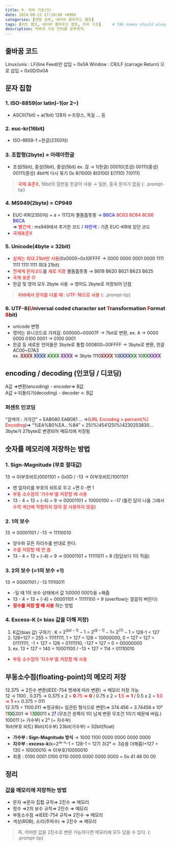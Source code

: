 ```yaml
---
title: 9. 자바 기초(3)
date: 2024-08-22 17:10:00 +0900
categories: [개발 공부, 네이버 클라우드 캠프]
tags: [비트 캠프, 네이버 클라우드 캠프, 자바 기초]     # TAG names should always be lowercase
description: 자바의 기초 언어를 공부하자.
---
```


## 줄바꿈 코드
Linux/unix : LF(line Feed)만 삽입 = 0x0A
Window : CR/LF (carrage Return) 으로 삽입 = 0x0D/0x0A

## 문자 집합

### 1. ISO-8859(or latin)-1(or 2~)
- ASCII(7bit) + a(1bit) 128자 ←프랑스, 독일 … 등

### 2. euc-kr(16bit)
- ISO-8859-1 +한글(2350자)

### 3. 조합형(2byte) = 아래아한글
- 초성(5bit), 중성(5bit), 종성(5bit)
ex. 걶 → 1(한글) 00010(초성) 00111(중성) 00111(종성)
4bit씩 다시 묶기 0x 8(1000) 8(0100) E(1110) 7(0111)

> <span style="color: red">국제 표준X</span>, 16bit의 절반을 한글이 사용 → 일본, 중국 문자가 없음
{: .prompt-tip}

### 4. MS949(2byte) = CP949
- EUC-KR(2350자) + a = 1172자
똘똠똡똣똥 → <span style="color: blue">B6CA</span> <span style="color: red">8C63 8C64 8C66</span> <span style="color: blue">B6CA</span>   
⇒ <span style="color: red">빨간색</span> : ms949에서 추가한 코드 / <span style="color: blue">파란색</span> : 기존 EUC-KR에 있던 코드
- <span style="color: red">국제표준X</span>

### 5. Unicode(4byte = 32bit)

- <span style="color: red">실제는 최대 21bit만 사용</span>(0x0000~0x10FFFF → 0000 0000 0001 0000 1111 1111 1111 1111 최대 21bit)
- <span style="color: red">전세계 문자코드</span>를 <span style="color: red">새로 지정</span>
똘똠똡똣똥 → B618 B620 B621 B623 B625
- <span style="color: red">국제 표준 O</span>
- 한글 및 영어 모두 2byte 사용 → 영어도 2byte로 저장되어 단점

> <span style="color: red">자바에서 문자를 다룰 때 : UTF-16으로 사용 </span>
{: .prompt-tip}

### 6. UTF-8(<span style="color: red">U</span>niversal coded character set <span style="color: red">T</span>ransformation <span style="color: red">F</span>ormat <span style="color: red">8</span>bit)

- unicode 변형
- 영어는 유니코드로 가져감.
000000~00007F → 7bit로 변환, ex. A → 0000 0000 0100 0001 → 0100 0001
- 한글 등 새로운 언어들은 3byte로 통합
000800~00FFFF → 3byte로 변환, 한글 AC00~D7A3   
ex. <span style="background-color: #ffcccc">XXXX</span> <span style="background-color: #ccd6ff">XXXX</span> 
<span style="background-color: #ccffcd">XXXX</span> <span style="background-color: #edccff">XXXX</span> ⇒ 
3byte 1110<span style="background-color: #ffcccc">XXXX</span> 10<span style="background-color: #ccd6ff">XXXX</span><span style="background-color: #ccffcd">XX</span> 
10<span style="background-color: #ccffcd">XX</span><span style="background-color: #edccff">XXXX</span>

## encoding / decoding (인코딩 / 디코딩)

A값 ⇒변환(encoding) - encoder⇒ B값   
A값 ←되돌리기(decoding) - decoder ← B값 

### 퍼센트 인코딩

“검색어 : 가각간” = EAB080 EAB081 … ⇒(<span style="color: red">URL Encoding</span> = <span style="color: red">percent(%) Encoding</span>)⇒ “%EA%B0%EA…%84” = 25(%)454125(%)4230253830…   
3byte가 27byte로 변경되어 메모리에 저장됨

## 숫자를 메모리에 저장하는 방법

### 1. Sign-Magnitude (부호 절대값)

13 → 0(부호비트)0001101 = 0x0D / -13 → 0(부호비트)1001101

- 맨 앞자리를 부호의 비트로 두고 +면 0 -면 1
- <span style="color: red">부동 소수점의 ‘가수부’를 저장할 때 사용</span>
- 13 - 4 = 13 + (-4) = 9 → 00001101 + 10000100 = -17 (틀린 답이 나옴 그래서 <span style="color: red">수의 계산에 적합하지 않아 잘 사용하지 않음</span>)

### 2.  1의 보수

13 → 00001101 / -13 → 11110010

- 양수와 모든 자리수를 반대로 한다.
- <span style="color: red">수를 저장할 때 안 씀</span>
- 13 - 4 = 13 + (-4) = 9 → 00001101 + 11111011 = 8 (정답보다 1이 적음)

### 3. 2의 보수 (=1의 보수 +1)

13 → 00001101 / -13 11110011 

- -일 때 1의 보수 상태에서 값 1(0000 0001)을 +해줌
- 13 - 4 = 13 + (-4) = 00001101 + 11111100 = 9 (overflow는 깔끔히 버린다)
- <span style="color: red"> **정수를 저장 할 때 사용** </span>하는 방법

### 4. Excess-K (= bias 값을 더해 저장)

1. K값(bias 값) 구하기 : K = $2^{(bit-1)}-1$  = $2^{(8-1)}-1$= $2^{(7)}-1$ = 128-1 = 127
2. 128+127 = 255 = 11111111, 1 + 127 = 128 = 10000000, 0 + 127 = 127 = 01111111, -1 + 127 = 126 = 01111110, -127 + 127 = 0 = 00000000
3. ex. 13 + 127 = 140 = 10001100 / -13 + 127 = 114 = 01110010
- <span style="color: red">부동 소수점의 ‘지수부’를 저장할 때 사용</span>

## 부동소수점(floating-point)의 메모리 저장

12.375 → 2진수 변환(IEEE-754 명세에 따라 변환) → 메모리 저장 가능   
12 → 1100 , 0.375 → 0.375 x 2 = <span style="color: red">**0**.75 ⇒ **0**</span> / 0.75 x 2 = <span style="color: red">**1**.5 ⇒ **1**</span> / 0.5 x 2 = <span style="color: red">**1**.0 ⇒ **1**</span> == 0.375 = 011   
12.375 = 1100.011 ⇒정규화(= 일관된 형식으로 변환)⇒ 374.456 = 3.74456 x 10²   
<span style="color: red">1</span><span style="background-color: #ccffcd">100</span><span style="background-color: #ccd6ff">.</span>001 ⇒ <span style="color: red">1</span><span style="background-color: #ccd6ff">.</span><span style="background-color: #ccffcd">100</span>011 x 2<span style="background-color: #ccd6ff">³</span> (무조건 왼쪽이 1이 남게 변환 무조건 1이기 때문에 버림.)   
100011 (= 가수부) x 2³ (= 지수부)   
1bit(부호 비트) 8bit(지수부) 23bit(가수부) = 32bit(float)   

- **가수부 : Sign-Magnitude 방식** → 1000 1100 0000 0000 0000 0000
- **지수부 : excess-k**(k=2⁽⁸⁻¹⁾-1 = 128-1 = 127) 3(2³ ← 3승을 더해줌)+127 = 130 = 10000010 ⇒ 0(부호)10000010
- 최종 : 0100 0001 0100 0110 0000 0000 0000 0000 = 0x 41 46 00 00

## 정리

### 값을 메모리에 저장하는 방법

- 문자 ⇒문자 집합 규칙⇒ 2진수 ⇒ 메모리   
- 정수 ⇒2의 보수 규칙⇒ 2진수 ⇒ 메모리   
- 부동소수점 ⇒IEEE-754 규칙⇒ 2진수 ⇒ 메모리   
- 색상(RGB), 소리(주파수) ⇒ 2진수 ⇒ 메모리   

> 즉, 어떠한 값을 2진수로 변환 가능하다면 메모리에 모두 담을 수 있다.
{: .prompt-tip}